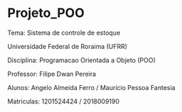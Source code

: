 # Projeto_POO

Tema: Sistema de controle de estoque

Universidade Federal de Roraima (UFRR)

Disciplina: Programacao Orientada a Objeto (POO) 

Professor: Filipe Dwan Pereira

Alunos: Angelo Almeida Ferro / Maurício Pessoa Fantesia

Matriculas: 1201524424 / 2018009190
